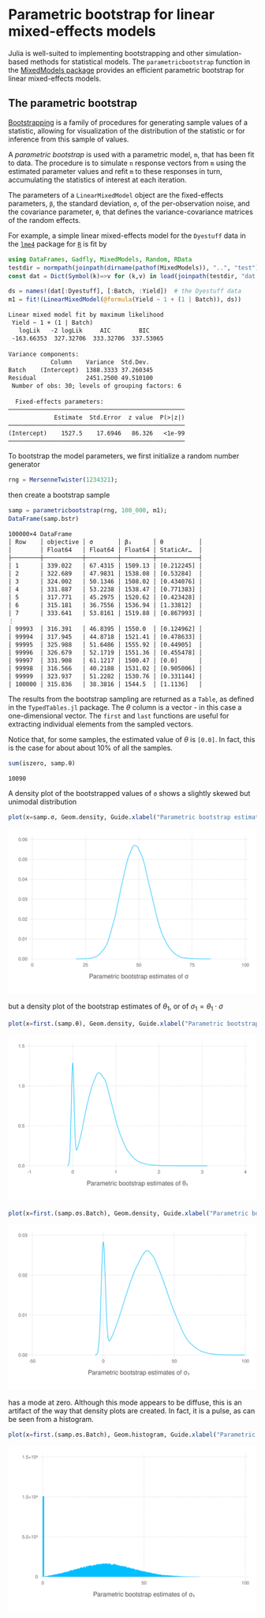 
# Parametric bootstrap for linear mixed-effects models

Julia is well-suited to implementing bootstrapping and other simulation-based methods for statistical models.
The `parametricbootstrap` function in the [MixedModels package](https://github.com/dmbates/MixedModels.jl) provides
an efficient parametric bootstrap for linear mixed-effects models.

## The parametric bootstrap

[Bootstrapping](https://en.wikipedia.org/wiki/Bootstrapping_(statistics)) is a family of procedures
for generating sample values of a statistic, allowing for visualization of the distribution of the
statistic or for inference from this sample of values.

A _parametric bootstrap_ is used with a parametric model, `m`, that has been fit to data.
The procedure is to simulate `n` response vectors from `m` using the estimated parameter values
and refit `m` to these responses in turn, accumulating the statistics of interest at each iteration.

The parameters of a `LinearMixedModel` object are the fixed-effects
parameters, `β`, the standard deviation, `σ`, of the per-observation noise, and the covariance
parameter, `θ`, that defines the variance-covariance matrices of the random effects.

For example, a simple linear mixed-effects model for the `Dyestuff` data in the [`lme4`](http://github.com/lme4/lme4)
package for [`R`](https://www.r-project.org) is fit by

````julia
using DataFrames, Gadfly, MixedModels, Random, RData
testdir = normpath(joinpath(dirname(pathof(MixedModels)), "..", "test"));
const dat = Dict(Symbol(k)=>v for (k,v) in load(joinpath(testdir, "dat.rda")));
````



````julia
ds = names!(dat[:Dyestuff], [:Batch, :Yield])  # the Dyestuff data
m1 = fit!(LinearMixedModel(@formula(Yield ~ 1 + (1 | Batch)), ds))
````


````
Linear mixed model fit by maximum likelihood
 Yield ~ 1 + (1 | Batch)
   logLik   -2 logLik     AIC        BIC    
 -163.66353  327.32706  333.32706  337.53065

Variance components:
            Column    Variance  Std.Dev. 
Batch    (Intercept)  1388.3333 37.260345
Residual              2451.2500 49.510100
 Number of obs: 30; levels of grouping factors: 6

  Fixed-effects parameters:
──────────────────────────────────────────────────
             Estimate  Std.Error  z value  P(>|z|)
──────────────────────────────────────────────────
(Intercept)    1527.5    17.6946   86.326   <1e-99
──────────────────────────────────────────────────
````





To bootstrap the model parameters, we first initialize a random number generator

````julia
rng = MersenneTwister(1234321);
````





then create a bootstrap sample

````julia
samp = parametricbootstrap(rng, 100_000, m1);
DataFrame(samp.bstr)
````


````
100000×4 DataFrame
│ Row    │ objective │ σ       │ β₁      │ θ          │
│        │ Float64   │ Float64 │ Float64 │ StaticAr…  │
├────────┼───────────┼─────────┼─────────┼────────────┤
│ 1      │ 339.022   │ 67.4315 │ 1509.13 │ [0.212245] │
│ 2      │ 322.689   │ 47.9831 │ 1538.08 │ [0.53284]  │
│ 3      │ 324.002   │ 50.1346 │ 1508.02 │ [0.434076] │
│ 4      │ 331.887   │ 53.2238 │ 1538.47 │ [0.771383] │
│ 5      │ 317.771   │ 45.2975 │ 1520.62 │ [0.423428] │
│ 6      │ 315.181   │ 36.7556 │ 1536.94 │ [1.33812]  │
│ 7      │ 333.641   │ 53.8161 │ 1519.88 │ [0.867993] │
⋮
│ 99993  │ 316.391   │ 46.8395 │ 1550.0  │ [0.124962] │
│ 99994  │ 317.945   │ 44.8718 │ 1521.41 │ [0.478633] │
│ 99995  │ 325.988   │ 51.6486 │ 1555.92 │ [0.44905]  │
│ 99996  │ 326.679   │ 52.1719 │ 1551.36 │ [0.455478] │
│ 99997  │ 331.908   │ 61.1217 │ 1500.47 │ [0.0]      │
│ 99998  │ 316.566   │ 40.2188 │ 1531.02 │ [0.905006] │
│ 99999  │ 323.937   │ 51.2282 │ 1530.76 │ [0.331144] │
│ 100000 │ 315.836   │ 38.3816 │ 1544.5  │ [1.1136]   │
````





The results from the bootstrap sampling are returned as a `Table`, as defined in the `TypedTables.jl` package.
The $\theta$ column is a vector - in this case a one-dimensional vector.  The `first` and `last` functions are useful for extracting individual elements from the sampled vectors.

Notice that, for some samples, the estimated value of $\theta$ is `[0.0]`.  In fact, this is the case for about about 10% of all the samples.

````julia
sum(iszero, samp.θ)
````


````
10090
````





A density plot of the bootstrapped values of `σ` shows a slightly skewed but unimodal distribution

````julia
plot(x=samp.σ, Geom.density, Guide.xlabel("Parametric bootstrap estimates of σ"))
````


![](./assets/bootstrap_6_1.svg)



but a density plot of the bootstrap estimates of $\theta_1$, or of $\sigma_1=\theta_1 \cdot \sigma$

````julia
plot(x=first.(samp.θ), Geom.density, Guide.xlabel("Parametric bootstrap estimates of θ₁"))
````


![](./assets/bootstrap_7_1.svg)

````julia
plot(x=first.(samp.σs.Batch), Geom.density, Guide.xlabel("Parametric bootstrap estimates of σ₁"))
````


![](./assets/bootstrap_8_1.svg)



has a mode at zero.  Although this mode appears to be diffuse, this is an artifact of the way that density plots are created.  In fact, it is a pulse, as can be seen from a histogram.

````julia
plot(x=first.(samp.σs.Batch), Geom.histogram, Guide.xlabel("Parametric bootstrap estimates of σ₁"))
````


![](./assets/bootstrap_9_1.svg)
